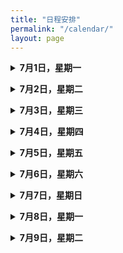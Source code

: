```yaml
---
title: "日程安排"
permalink: "/calendar/"
layout: page
---
```




<p>
<details>
<summary><b>7月1日，星期一</b></summary>
8:30-9:30： 报到
  <br>
9:40-10:40：田垠，Topological quantum field theory and Khovanov homology （第一节）
  <br>
10:50-11:50：周正一，Intersection theory of punctured holomorphic curves and planar open books （第一节）
  <br>
14:00-15:00：李琼玲，Higgs bundles and minimal surfaces in non-compact symmetric spaces （第一节）
  <br>
15:10-16:10：李琼玲，Higgs bundles and minimal surfaces in non-compact symmetric spaces （第二节）
  <br>
16:20-17:20：杜利特，Intersection theory of punctured holomorphic curves and planar open books （习题课）
</details>
</p> 

<p>
<details>
<summary><b>7月2日，星期二</b></summary>
8:30-9:30：周正一，Intersection theory of punctured holomorphic curves and planar open books （第二节）
  <br>
9:40-10:40：周正一，Intersection theory of punctured holomorphic curves and planar open books （第三节）
  <br>
10:50-11:50：陈家煌，Higgs bundles and minimal surfaces in non-compact symmetric spaces （习题课）
  <br>
14:00-15:00：李琼玲，Higgs bundles and minimal surfaces in non-compact symmetric spaces （第三节）
  <br>
15:10-16:10：杨文元，Groups acting on hyperbolic spaces（第一节）
  <br>
16:20-17:20：雷子逸，Topological quantum field theory and Khovanov homology （习题课）
</details>
</p> 

<p>
<details>
<summary><b>7月3日，星期三</b></summary>
8:30-9:30：李琼玲，Higgs bundles and minimal surfaces in non-compact symmetric spaces （第四节）
  <br>
9:40-10:40：周正一，Intersection theory of punctured holomorphic curves and planar open books （第四节）
  <br>
10:50-11:50：杜利特，Intersection theory of punctured holomorphic curves and planar open books （习题课）
  <br>
14:00-15:00：田垠，Topological quantum field theory and Khovanov homology （第二节）
  <br>
15:10-16:10：吴惟为，The symplectomorphism group （第一节）
  <br>
16:20-17:20：陈家煌，Higgs bundles and minimal surfaces in non-compact symmetric spaces （习题课）
</details>
</p> 

<p>
<details>
<summary><b>7月4日，星期四</b></summary>
8:30-9:30： 田垠，Topological quantum field theory and Khovanov homology （第三节）
  <br>
9:40-10:40：田垠，Topological quantum field theory and Khovanov homology （第四节）
  <br>
10:50-11:50：杨朝栋，Groups acting on hyperbolic spaces（习题课）
  <br>
14:00-15:00：杨文元，Groups acting on hyperbolic spaces（第二节）
  <br>
15:10-16:10：吴惟为， The symplectomorphism group（第二节）
  <br>
16:20-17:20：丁岩峭， The symplectomorphism group（习题课）
</details>
</p> 


<p>
<details>
<summary><b>7月5日，星期五</b></summary>
8:30-9:30： 杨文元，Groups acting on hyperbolic spaces（第三节）
  <br>
9：40-10:40：杨文元，Groups acting on hyperbolic spaces（第四节）
  <br>
10:50-11:50：杨朝栋，Groups acting on hyperbolic spaces（习题课）
  <br>
14：00-15:00：吴惟为，The symplectomorphism group（第三节）
  <br>
15:10-16:10：吴惟为，The symplectomorphism group（第四节）
  <br>
16:20-17:20：雷子逸，Topological quantum field theory and Khovanov homology （习题课）
</details>
</p> 

<p>
<details>
<summary><b>7月6日，星期六</b></summary>
8:30-9:30： 丁岩峭，The symplectomorphism group（习题课）
  <br>
休息日，活动待定
</details>
</p> 

<p>
<details>
<summary><b>7月7日，星期日</b></summary>
9:00-9:50： 覃帆，Visualizing cluster algebras through topological models（预备报告）
  <br>
10:00-10:50：覃帆，Bracelets are theta functions for surface cluster algebras（正式报告）
  <br>
11:00-11:50：潘宇（预备报告）
  <br>
14:00-14:50：潘宇，Legendrian knots and exact Lagrangian fillings（正式报告）
  <br>
15:00-15:50：谷世杰（预备报告）
  <br>
16:00-16:50：谷世杰，Compactifications of manifolds（正式报告）
</details>
</p> 

<p>
<details>
<summary><b>7月8日，星期一</b></summary>
9:00-9:50：何思奇（预备报告）
  <br>
10:00-10:50：陈家煌，Z2 harmonic 1-forms: connections in topology and geometry（正式报告）
  <br>
11:00-11:50：何东泰（预备报告）
  <br>
14:00-14:50：何东泰（正式报告）
  <br>
15:00-15:50：李友林，Convex surfaces in contact 3-manifolds（预备报告）
  <br>
16:00-16:50：李友林， On contact solid tori in contact 3-manifolds（正式报告）
</details>
</p> 

<p>
<details>
<summary><b>7月9日，星期二</b></summary>
9:00-9:50：张俊（预备报告）
  <br>
10:00-10:50：张俊，Givental’s non-linear Maslov index via Floer cones（正式报告）
  <br>
11:00-11:50：杨璟玲（预备报告）
  <br>
14:00-14:50：杨璟玲，Knot concordance, slice genus and Heegaard Floer homology（正式报告）
  <br>
15:00-15:50：程哲驰（预备报告）
  <br>
16:00-16:50：程哲驰，A Symplectic Approach of Khovanov Homology（正式报告）
</details>
</p> 

